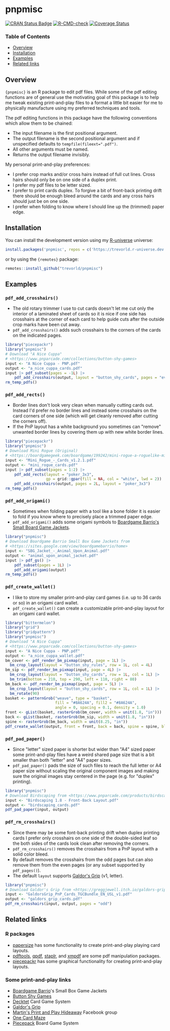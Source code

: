 # pnpmisc

[![CRAN Status Badge](https://www.r-pkg.org/badges/version/pnpmisc)](https://cran.r-project.org/package=pnpmisc)
[![R-CMD-check](https://github.com/trevorld/pnpmisc/actions/workflows/R-CMD-check.yaml/badge.svg?branch=main)](https://github.com/trevorld/pnpmisc/actions)
[![Coverage Status](https://codecov.io/gh/trevorld/pnpmisc/branch/main/graph/badge.svg)](https://app.codecov.io/gh/trevorld/pnpmisc)

### Table of Contents

* [Overview](#overview)
* [Installation](#installation)
* [Examples](#examples)
* [Related links](#related)

## <a name="overview">Overview</a>

`{pnpmisc}` is an R package to edit pdf files.
While some of the pdf editing functions are of general use the motivating goal of this package
is to help me tweak existing print-and-play files to a format a little
bit easier for me to physically manufacture using my preferred techniques and tools.

The pdf editing functions in this package have the following conventions which allow them to be chained:

* The input filename is the first positional argument.
* The output filename is the second positional argument and if unspecified defaults to `tempfile(fileext=".pdf")`.
* All other arguments must be named.
* Returns the output filename invisibly.

My personal print-and-play preferences:

* I prefer crop marks and/or cross hairs instead of full cut lines.  Cross hairs should only be on one side of a duplex print.
* I prefer my pdf files to be letter sized.
* I prefer to print cards duplex.  To forgive a bit of front-back printing drift there should be enough bleed around the cards and any cross hairs should just be on one side.
* I prefer when folding to know where I should line up the (trimmed) paper edge.

## <a name="installation">Installation</a>

You can install the development version using my [R-universe](https://ropensci.org/r-universe/) universe:


``` r
install.packages('pnpmisc', repos = c('https://trevorld.r-universe.dev', 'https://cloud.r-project.org'))
```

or by using the `{remotes}` package:


``` r
remotes::install_github("trevorld/pnpmisc")
```

## <a name="examples">Examples</a>

### `pdf_add_crosshairs()`

* The old rotary trimmer I use to cut cards doesn't let me cut only the interior of a laminated sheet of cards so it is nice if one side has crosshairs at the corner of each card to help guide cuts after the outside crop marks have been cut away.
* `pdf_add_crosshairs()` adds such crosshairs to the corners of the cards on the indicated pages.


``` r
library("piecepackr")
library("pnpmisc")
# Download "A Nice Cuppa"
# <https://www.pnparcade.com/collections/button-shy-games>
input <- "A Nice Cuppa - PNP.pdf"
output <- "a_nice_cuppa_cards.pdf"
input |> pdf_subset(pages = -1L) |>
    pdf_add_crosshairs(output, layout = "button_shy_cards", pages = "even")
rm_temp_pdfs()
```

### `pdf_add_rects()`

* Border lines don't look very clean when manually cutting cards out.
  Instead I'd prefer no border lines and instead some crosshairs on the card corners of one side
  (which will get cleanly removed after cutting the corners off).
* If the PnP layout has a white background you sometimes can "remove" unwanted border lines by
  covering them up with new white border lines.


``` r
library("piecepackr")
library("pnpmisc")
# Download Mini Rogue (Original)
# <https://boardgamegeek.com/boardgame/199242/mini-rogue-a-roguelike-microgame/files>
input <- "Mini_Rogue_-_Cards_v1.2.1.pdf"
output <- "mini_rogue_cards.pdf"
input |> pdf_subset(pages = 1:2) |>
    pdf_add_rects(layout = "poker_3x3", 
                  gp = grid::gpar(fill = NA, col = "white", lwd = 2)) |>
    pdf_add_crosshairs(output, pages = 2L, layout = "poker_3x3")
rm_temp_pdfs()
```

### `pdf_add_origami()`

* Sometimes when folding paper with a tool like a bone folder it is easier to fold if you
know where to precisely place a trimmed paper edge.
* `pdf_add_origami()` adds some origami symbols to
[Boardgame Barrio's Small Board Game Jackets](https://sites.google.com/view/boardgamebarrio/home).


``` r
library("pnpmisc")
# Download Boardgame Barrio Small Box Game Jackets from
# <https://sites.google.com/view/boardgamebarrio/home>
input <- "SBG_Jacket_-_Animal_Upon_Animal.pdf"
output <- "animal_upon_animal_jacket.pdf"
input |> pdf_gs() |>
    pdf_subset(pages = 1L) |>
    pdf_add_origami(output)
rm_temp_pdfs()
```

### `pdf_create_wallet()`

* I like to store my smaller print-and-play card games (i.e. up to 36 cards or so) in an origami card wallet.
* `pdf_create_wallet()` can create a customizable print-and-play layout for an origami card wallet.


``` r
library("bittermelon")
library("grid")
library("gridpattern")
library("pnpmisc")
# Download "A Nice Cuppa"
# <https://www.pnparcade.com/collections/button-shy-games>
input <- "A Nice Cuppa - PNP.pdf"
output <- "a_nice_cuppa_wallet.pdf"
bm_cover <- pdf_render_bm_pixmap(input, page = 1L) |>
  bm_crop_layout(layout = "button_shy_rules", row = 1L, col = 4L)
bm_sip <- pdf_render_bm_pixmap(input, page = 4L) |>
  bm_crop_layout(layout = "button_shy_cards", row = 1L, col = 1L) |>
  bm_trim(bottom = 210, top = 290, left = 110, right = 80)
bm_back <- pdf_render_bm_pixmap(input, page = 5L) |>
  bm_crop_layout(layout = "button_shy_cards", row = 1L, col = 1L) |>
  bm_rotate(90)
basket <- patternGrob("weave", type = "basket",
                      fill = "#8A624A", fill2 = "#8A624A",
                      angle = 0, spacing = 0.1, density = 1.0)
front <- gList(basket, rasterGrob(bm_cover, width = unit(1.8, "in")))
back <- gList(basket, rasterGrob(bm_sip, width = unit(1.8, "in")))
spine <- rasterGrob(bm_back, width = unit(8.25, "in"))
pdf_create_wallet(output, front = front, back = back, spine = spine, bleed = 0.125)
```

### `pdf_pad_paper()`

* Since "letter" sized paper is shorter but wider than "A4" sized paper some print-and-play files have a
weird shared page size that is a bit smaller than both "letter" and "A4" paper sizes.
* `pdf_pad_paper()` pads the size of such files to reach the full letter or A4 paper size without scaling the original component images and making sure the original images stay centered in the page (e.g. for "duplex" printing).


``` r
library("pnpmisc")
# Download Birdscaping from <https://www.pnparcade.com/products/birdscaping>
input <- "Birdscaping 1.8 - Front-Back Layout.pdf"
output <- "birdscaping_cards.pdf"
pdf_pad_paper(input, output)
```

### `pdf_rm_crosshairs()`

* Since there may be some font-back printing drift when duplex printing cards
  I prefer only crosshairs on one side of the double-sided leaf so the both sides of the cards look clean after removing the corners.
* `pdf_rm_crosshairs()` removes the crosshairs from a PnP layout with a solid color bleed.
* By default removes the crosshairs from the odd pages but can also remove them from the even pages (or any subset supported by `pdf_pages()`).
* The default `layout` supports [Galdor's Grip](https://greggjewell.itch.io/galdors-grip) (v1, letter).


``` r
library("pnpmisc")
# Download Galdor's Grip from <https://greggjewell.itch.io/galdors-grip>
input <- "GaldorsGrip_PnP_Cards_TGCBundle_EN_USL_v1.pdf"
output <- "galdors_grip_cards.pdf"
pdf_rm_crosshairs(input, output, pages = "odd")
```

## <a name="related">Related links</a>

### R packages

* [papersize](https://github.com/elipousson/papersize) has some functionality to create print-and-play playing card layouts.
* [pdftools](https://github.com/ropensci/pdftools), [qpdf](https://github.com/ropensci/qpdf), [staplr](https://github.com/pridiltal/staplr), and [xmpdf](https://github.com/trevorld/r-xmpdf) are some pdf manipulation packages.
* [piecepackr](https://github.com/piecepackr/piecepackr) has some graphical functionality for creating print-and-play layouts.

### Some print-and-play links

* [Boardgame Barrio](https://sites.google.com/view/boardgamebarrio)'s Small Box Game Jackets
* [Button Shy Games](https://buttonshygames.com/)
* [Decktet](https://www.decktet.com/) Card Game System
* [Galdor's Grip](https://greggjewell.itch.io/galdors-grip)
* [Martin's Print and Play Hideaway](https://www.facebook.com/groups/pnphideaway/) Facebook group
* [One Card Maze](https://onecardmaze.com/)
* [Piecepack](https://ludism.org/ppwiki/Downloadable_Piecepack_Sets) Board Game System
